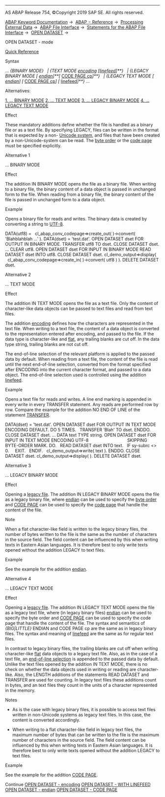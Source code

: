   

* * *

AS ABAP Release 754, ©Copyright 2019 SAP SE. All rights reserved.

[ABAP Keyword Documentation](javascript:call_link\('abenabap.htm'\)) →  [ABAP − Reference](javascript:call_link\('abenabap_reference.htm'\)) →  [Processing External Data](javascript:call_link\('abenabap_language_external_data.htm'\)) →  [ABAP File Interface](javascript:call_link\('abenabap_language_files.htm'\)) →  [Statements for the ABAP File Interface](javascript:call_link\('abenfile_interface_statements.htm'\)) →  [OPEN DATASET](javascript:call_link\('abapopen_dataset.htm'\)) → 

OPEN DATASET - mode

[Quick Reference](javascript:call_link\('abapopen_dataset_shortref.htm'\))

Syntax

... *{*BINARY MODE*}*
  *|* *{*TEXT MODE [encoding](javascript:call_link\('abapopen_dataset_encoding.htm'\)) *\[*[linefeed](javascript:call_link\('abapopen_dataset_linefeed.htm'\))*\]**}*
  *|* *{*LEGACY BINARY MODE *\[* [endian](javascript:call_link\('abapopen_dataset_endian.htm'\))*\]**\[* [CODE PAGE cp](javascript:call_link\('abapopen_dataset_code_page.htm'\))*\]**}*
  *|* *{*LEGACY TEXT MODE *\[* [endian](javascript:call_link\('abapopen_dataset_endian.htm'\))*\]* *\[* [CODE PAGE cp](javascript:call_link\('abapopen_dataset_code_page.htm'\))*\]* *\[* [linefeed](javascript:call_link\('abapopen_dataset_linefeed.htm'\))*\]**}* ...

Alternatives:

[1\. ... BINARY MODE](#!ABAP_ALTERNATIVE_1@1@)
[2\. ... TEXT MODE](#!ABAP_ALTERNATIVE_2@2@)
[3\. ... LEGACY BINARY MODE](#!ABAP_ALTERNATIVE_3@3@)
[4\. ... LEGACY TEXT MODE](#!ABAP_ALTERNATIVE_4@4@)

Effect

These mandatory additions define whether the file is handled as a binary file or as a text file. By specifying LEGACY, files can be written in the format that is expected by a non- [Unicode system](javascript:call_link\('abenunicode_system_glosry.htm'\) "Glossary Entry"), and files that have been created by a non-Unicode-system can be read. The [byte order](javascript:call_link\('abenbyte_order_glosry.htm'\) "Glossary Entry") or the [code page](javascript:call_link\('abencodepage_glosry.htm'\) "Glossary Entry") must be specified explicitly.

Alternative 1

... BINARY MODE

Effect

The addition IN BINARY MODE opens the file as a binary file. When writing to a binary file, the binary content of a data object is passed in unchanged form to the file. When reading from a binary file, the binary content of the file is passed in unchanged form to a data object.

Example

Opens a binary file for reads and writes. The binary data is created by converting a string to [UTF-8](javascript:call_link\('abenutf8_glosry.htm'\) "Glossary Entry").

DATA(utf8) =
  cl\_abap\_conv\_codepage=>create\_out( )->convert( 'Blahblahblah ...' ).
DATA(dset) = 'test.dat'.
OPEN DATASET dset FOR OUTPUT IN BINARY MODE.
TRANSFER utf8 TO dset.
CLOSE DATASET dset.
...
CLEAR utf8.
OPEN DATASET dset FOR INPUT IN BINARY MODE
READ DATASET dset INTO utf8.
CLOSE DATASET dset.
cl\_demo\_output=>display(
  cl\_abap\_conv\_codepage=>create\_in( )->convert( utf8 ) ).
DELETE DATASET dset.

Alternative 2

... TEXT MODE

Effect

The addition IN TEXT MODE opens the file as a text file. Only the content of character-like data objects can be passed to text files and read from text files.

The addition [encoding](javascript:call_link\('abapopen_dataset_encoding.htm'\)) defines how the characters are represented in the text file. When writing to a text file, the content of a data object is converted to the representation entered after encoding, and passed to the file. If the data type is character-like and [flat](javascript:call_link\('abenflat_glosry.htm'\) "Glossary Entry"), any trailing blanks are cut off. In the data type string, trailing blanks are not cut off.

The end-of-line selection of the relevant platform is applied to the passed data by default. When reading from a text file, the content of the file is read until the next end-of-line selection, converted from the format specified after ENCODING into the current character format, and passed to a data object. The end-of-line selection used is controlled using the addition [linefeed](javascript:call_link\('abapopen_dataset_linefeed.htm'\)).

Example

Opens a text file for reads and writes. A line end marking is appended in every write in every TRANSFER statement. Any reads are performed row by row. Compare the example for the addition NO END OF LINE of the statement [TRANSFER](javascript:call_link\('abaptransfer.htm'\)).

DATA(dset) = 'test.dat'.
OPEN DATASET dset FOR OUTPUT IN TEXT MODE ENCODING DEFAULT.
DO 5 TIMES.
  TRANSFER 'Blah' TO dset.
ENDDO.
CLOSE DATASET dset.
...
DATA text TYPE string.
OPEN DATASET dset FOR INPUT IN TEXT MODE ENCODING UTF-8
                               SKIPPING BYTE-ORDER MARK.
DO.
  READ DATASET dset INTO text.
  IF sy-subrc <> 0.
    EXIT.
  ENDIF.
  cl\_demo\_output=>write( text ).
ENDDO.
CLOSE DATASET dset.
cl\_demo\_output=>display( ).
DELETE DATASET dset.

Alternative 3

... LEGACY BINARY MODE

Effect

Opening a [legacy file](javascript:call_link\('abenlegacy_file_glosry.htm'\) "Glossary Entry"). The addition IN LEGACY BINARY MODE opens the file as a legacy binary file, where [endian](javascript:call_link\('abapopen_dataset_endian.htm'\)) can be used to specify the [byte order](javascript:call_link\('abenbyte_order_glosry.htm'\) "Glossary Entry") and [CODE PAGE](javascript:call_link\('abapopen_dataset_code_page.htm'\)) can be used to specify the [code page](javascript:call_link\('abencodepage_glosry.htm'\) "Glossary Entry") that handle the content of the file.

Note

When a flat character-like field is written to the legacy binary files, the number of bytes written to the file is the same as the number of characters in the source field. The field content can be influenced by this when writing texts in Eastern Asian languages. It is therefore best to only write texts opened without the addition LEGACY to text files.

Example

See the example for the addition [endian](javascript:call_link\('abapopen_dataset_endian.htm'\)).

Alternative 4

... LEGACY TEXT MODE

Effect

Opening a [legacy file](javascript:call_link\('abenlegacy_file_glosry.htm'\) "Glossary Entry"). The addition IN LEGACY TEXT MODE opens the file as a legacy text file, where (in legacy binary files) [endian](javascript:call_link\('abapopen_dataset_endian.htm'\)) can be used to specify the byte order and [CODE PAGE](javascript:call_link\('abapopen_dataset_code_page.htm'\)) can be used to specify the code page that handle the content of the file. The syntax and semantics of *{*BIG*|*LITTLE*}* ENDIAN and CODE PAGE cp are the same as in legacy binary files. The syntax and meaning of [linefeed](javascript:call_link\('abapopen_dataset_linefeed.htm'\)) are the same as for regular text files.

In contrast to legacy binary files, the trailing blanks are cut off when writing character-like [flat](javascript:call_link\('abenflat_glosry.htm'\) "Glossary Entry") data objects to a legacy text file. Also, as in the case of a text file, an [end-of-line selection](javascript:call_link\('abapopen_dataset_linefeed.htm'\)) is appended to the passed data by default. Unlike the text files opened by the addition IN TEXT MODE, there is no check on whether the data objects used in writing or reading are character-like. Also, the LENGTH additions of the statements READ DATASET and TRANSFER are used for counting. In legacy text files these additions count in bytes, and an text files they count in the units of a character represented in the memory.

Notes

-   As is the case with legacy binary files, it is possible to access text files written in non-Unicode systems as legacy text files. In this case, the content is converted accordingly.
    
-   When writing to a flat character-like field in legacy text files, the maximum number of bytes that can be written to the file is the maximum number of characters in the source field. The field content can be influenced by this when writing texts in Eastern Asian languages. It is therefore best to only write texts opened without the addition LEGACY to text files.
    

Example

See the example for the addition [CODE PAGE](javascript:call_link\('abapopen_dataset_code_page.htm'\)).

Continue
[OPEN DATASET - encoding](javascript:call_link\('abapopen_dataset_encoding.htm'\))
[OPEN DATASET - WITH LINEFEED](javascript:call_link\('abapopen_dataset_linefeed.htm'\))
[OPEN DATASET - endian](javascript:call_link\('abapopen_dataset_endian.htm'\))
[OPEN DATASET - CODE PAGE](javascript:call_link\('abapopen_dataset_code_page.htm'\))